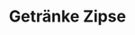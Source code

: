 ---
title: "Getränke Zipse"
url: /endingen-am-kaiserstuhl/getraenke-zipse-bei-der-oberen-kirche/
shop: Getränke
---